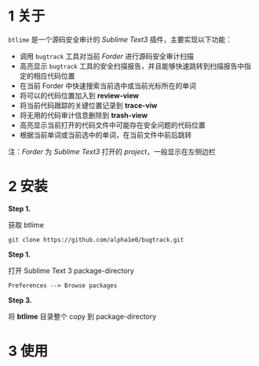 
# 1 关于

`btlime` 是一个源码安全审计的 *Sublime Text3* 插件，主要实现以下功能：

- 调用 `bugtrack` 工具对当前 *Forder* 进行源码安全审计扫描
- 高亮显示 `bugtrack` 工具的安全扫描报告，并且能够快速跳转到扫描报告中指定的相应代码位置
- 在当前 Forder 中快速搜索当前选中或当前光标所在的单词
- 将可以的代码位置加入到 **review-view**
- 将当前代码跟踪的关键位置记录到 **trace-viw**
- 将无用的代码审计信息删除到 **trash-view**
- 高亮显示当前打开的代码文件中可能存在安全问题的代码位置
- 根据当前单词或当前选中的单词，在当前文件中前后跳转

注：*Forder* 为 *Sublime Text3* 打开的 *project*，一般显示在左侧边栏


# 2 安装

**Step 1.** 

获取 btlime

    git clone https://github.com/alpha1e0/bugtrack.git

**Step 1.** 

打开 Sublime Text 3 package-directory

    Preferences --> Browse packages

**Step 3.**

将 **btlime** 目录整个 copy 到 package-directory

# 3 使用

